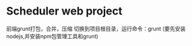 Scheduler web project
=====================

前端grunt打包，合并，压缩
切换到项目根目录，运行命令：grunt  (要先安装nodejs,并安装npm包管理工具和grunt)


